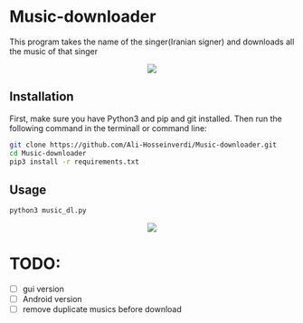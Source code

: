 # Music-downloader
This program takes the name of the singer(Iranian signer) and downloads all the music of that singer

<div style="text-align: center">
    <a href="https://github.com/Ali-Hosseinverdi/Music-downloader/blob/main/screenshots/1.png">
    <img src="https://github.com/Ali-Hosseinverdi/Music-downloader/blob/main/screenshots/1.png"/></a>
</div>

## Installation
  
First, make sure you have Python3 and pip and git installed. Then run the following command in the terminall or command line:

``` bash
git clone https://github.com/Ali-Hosseinverdi/Music-downloader.git
cd Music-downloader
pip3 install -r requirements.txt
```
  
## Usage

``` bash
python3 music_dl.py
```
  
<div style="text-align: center">
    <a href="hhttps://github.com/Ali-Hosseinverdi/Music-downloader/blob/main/screenshots/1.gif">
    <img src="https://github.com/Ali-Hosseinverdi/Music-downloader/blob/main/screenshots/1.gif"/></a>
</div>

# TODO:
- [ ] gui version
- [ ] Android version
- [ ] remove duplicate musics before download

